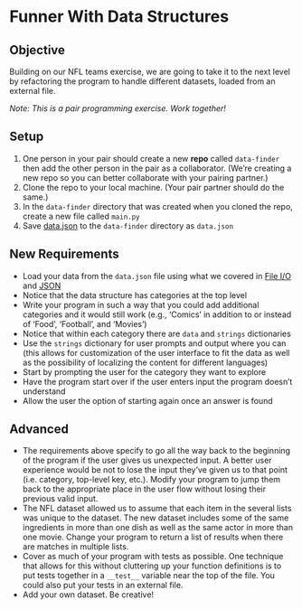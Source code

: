 # Funner With Data Structures

## Objective

Building on our NFL teams exercise, we are going to take it to the next level by
 refactoring the program to handle different datasets, loaded from an external file.

_Note: This is a pair programming exercise. Work together!_

## Setup

1. One person in your pair should create a new **repo** called `data-finder`
then add the other person in the pair as a collaborator. (We’re creating a new repo so you can better collaborate with your pairing partner.)
1. Clone the repo to your local machine. (Your pair partner should do the same.)
1. In the `data-finder` directory that was created when you cloned the repo,
create a new file called `main.py`
1. Save [data.json](https://raw.githubusercontent.com/segdeha/pdxcodeguild/master/1.%20Python/solutions/data-finder/data.json?token=AAAQ0k1TdEbLQESpTgUEhlRgABnfI10Gks5XSzP9wA%3D%3D) to the `data-finder` directory as `data.json`

## New Requirements

- Load your data from the `data.json` file using what we covered in [File I/O](https://github.com/segdeha/pdxcodeguild/blob/master/1.%20Python/4/file-io.md) and      [JSON](https://github.com/segdeha/pdxcodeguild/blob/master/1.%20Python/4/json.md)
- Notice that the data structure has categories at the top level
- Write your program in such a way that you could add additional categories and
  it would still work (e.g., ‘Comics’ in addition to or instead of ‘Food’, ‘Football’, and ‘Movies’)
- Notice that within each category there are `data` and `strings` dictionaries
- Use the `strings` dictionary for user prompts and output where you can (this
  allows for customization of the user interface to fit the data as well as the
  possibility of localizing the content for different languages)
- Start by prompting the user for the category they want to explore
- Have the program start over if the user enters input the program doesn’t understand
- Allow the user the option of starting again once an answer is found

## Advanced

- The requirements above specify to go all the way back to the beginning of the
  program if the user gives us unexpected input. A better user experience would be
  not to lose the input they’ve given us to that point (i.e. category, top-level key, etc.).
  Modify your program to jump them back to the appropriate place in the user
  flow without losing their previous valid input.
- The NFL dataset allowed us to assume that each item in the several lists was
  unique to the dataset. The new dataset includes some of the same ingredients in
  more than one dish as well as the same actor in more than one movie. Change your
  program to return a list of results when there are matches in multiple lists.
- Cover as much of your program with tests as possible. One technique that allows
  for this without cluttering up your function definitions is to put tests together
  in a `__test__` variable near the top of the file. You could also put your
  tests in an external file.
- Add your own dataset. Be creative!
